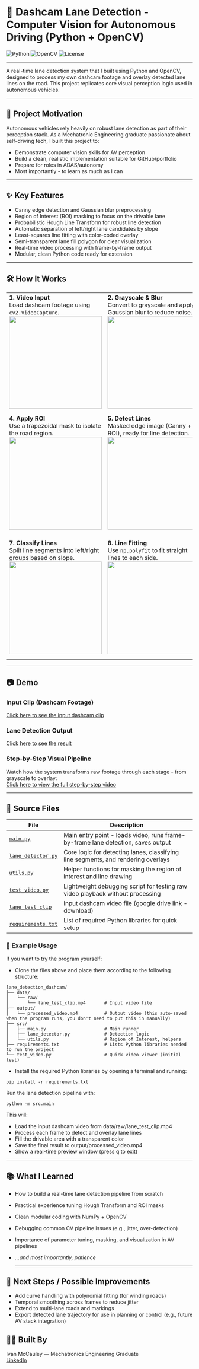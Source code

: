 # 🚗 Dashcam Lane Detection - Computer Vision for Autonomous Driving (Python + OpenCV)

![Python](https://img.shields.io/badge/Python-3.8+-blue.svg)
![OpenCV](https://img.shields.io/badge/OpenCV-4.x-green.svg)
![License](https://img.shields.io/badge/license-MIT-blue.svg)

---


A real-time lane detection system that I built using Python and OpenCV, designed to process my  own dashcam footage and overlay detected lane lines on the road. This project replicates core visual perception logic used in autonomous vehicles.

---

## 🎯 Project Motivation

Autonomous vehicles rely heavily on robust lane detection as part of their perception stack. As a Mechatronic Engineering graduate passionate about self-driving tech, I built this project to:

- Demonstrate computer vision skills for AV perception
- Build a clean, realistic implementation suitable for GitHub/portfolio
- Prepare for roles in ADAS/autonomy
- Most importantly - to learn as much as I can

---

## ✨ Key Features

- Canny edge detection and Gaussian blur preprocessing  
- Region of Interest (ROI) masking to focus on the drivable lane  
- Probabilistic Hough Line Transform for robust line detection  
- Automatic separation of left/right lane candidates by slope  
- Least-squares line fitting with color-coded overlay  
- Semi-transparent lane fill polygon for clear visualization  
- Real-time video processing with frame-by-frame output  
- Modular, clean Python code ready for extension



---


## 🛠️ How It Works

<table>
<tr>
  <td><strong>1. Video Input</strong><br>Load dashcam footage using <code>cv2.VideoCapture</code>.<br>
    <img src="https://github.com/user-attachments/assets/5a602e42-a657-408f-9447-d0eac736162d" width="250">
  </td>
  <td><strong>2. Grayscale & Blur</strong><br>Convert to grayscale and apply Gaussian blur to reduce noise.<br>
    <img src="https://github.com/user-attachments/assets/adf57d8c-e727-4fc7-bec8-89701a6842c3" width="250">
  </td>
  <td><strong>3. Edge Detection</strong><br>Use Canny edge detection to highlight lane boundaries.<br>
    <img src="https://github.com/user-attachments/assets/34c6b3f5-4297-4ba0-9fb4-d48c47707c07" width="250">
  </td>
</tr>
<tr>
  <td><strong>4. Apply ROI</strong><br>Use a trapezoidal mask to isolate the road region.<br>
    <img src="https://github.com/user-attachments/assets/9ae3aae0-2e85-4ec4-b60c-78d617ea8493" width="250">
  </td>
  <td><strong>5. Detect Lines</strong><br>Masked edge image (Canny + ROI), ready for line detection.<br>
    <img src="https://github.com/user-attachments/assets/f7c1aaa7-59e0-48a5-8ef6-9613ad166947" width="250">
  </td>
  <td><strong>6. Hough Transform</strong><br>Apply <code>cv2.HoughLinesP</code> to detect line segments from the masked edge image.<br>
    <img src="https://github.com/user-attachments/assets/f64eba2a-2826-4e57-ae46-abe91cdc21ab" width="250">
  </td>
</tr>
<tr>
  <td><strong>7. Classify Lines</strong><br>Split line segments into left/right groups based on slope.<br>
    <img src="https://github.com/user-attachments/assets/5a21f7d9-dcd1-4405-b7dc-403094d011a2" width="250">
  </td>
  <td><strong>8. Line Fitting</strong><br>Use <code>np.polyfit</code> to fit straight lines to each side.<br>
    <img src="https://github.com/user-attachments/assets/31e659f4-b0c2-4532-8082-83e4f260e2f6" width="250">
  </td>
  <td><strong>9. Draw Overlay</strong><br>Render final lane lines and fill lane area using <code>cv2.fillPoly</code> and alpha blending.<br>
    <img src="https://github.com/user-attachments/assets/34bfbc4f-458d-425a-83c6-e5571e8e825d" width="250">
  </td>
</tr>
</table>




---

## 📷 Demo

### Input Clip (Dashcam Footage)
[Click here to see the input dashcam clip](https://drive.google.com/file/d/1ibkRtDaTSSNpaCJ08TMMahfGAoRvLXVw/view?usp=sharing)


### Lane Detection Output
[Click here to see the result](https://drive.google.com/file/d/1GWE1YMmQjrz3NEOppxTaMh8bqTneD93G/view?usp=sharing)


### Step-by-Step Visual Pipeline
Watch how the system transforms raw footage through each stage - from grayscale to overlay:  
[Click here to view the full step-by-step video](https://drive.google.com/file/d/1S1F95hh70vih55pI6psfvrBFAfLVuquN/view?usp=sharing)

---

## 📂 Source Files

| File | Description |
|------|-------------|
| [`main.py`](main.py) | Main entry point - loads video, runs frame-by-frame lane detection, saves output |
| [`lane_detector.py`](lane_detector.py) | Core logic for detecting lanes, classifying line segments, and rendering overlays |
| [`utils.py`](utils.py) | Helper functions for masking the region of interest and line drawing |
| [`test_video.py`](test_video.py) | Lightweight debugging script for testing raw video playback without processing |
| [`lane_test_clip`](https://drive.google.com/file/d/1ibkRtDaTSSNpaCJ08TMMahfGAoRvLXVw/view?usp=sharing) | Input dashcam video file (google drive link - download) |
| [`requirements.txt`](requirements.txt) | List of required Python libraries for quick setup |



### 🚀 Example Usage
If you want to try the program yourself:
- Clone the files above and place them according to the following structure:
```
lane_detection_dashcam/
├── data/
│   └── raw/
│       └── lane_test_clip.mp4       # Input video file
├── output/
│   └── processed_video.mp4          # Output video (this auto-saved when the program runs, you don't need to put this in manually)
├── src/
│   ├── main.py                      # Main runner
│   ├── lane_detector.py             # Detection logic
│   └── utils.py                     # Region of Interest, helpers
├── requirements.txt                 # Lists Python libraries needed to run the project
└── test_video.py                    # Quick video viewer (initial test)
```
- Install the required Python libraries by opening a terminal and running:
```
pip install -r requirements.txt

```
Run the lane detection pipeline with:
```
python -m src.main
```
This will:
- Load the input dashcam video from data/raw/lane_test_clip.mp4
- Process each frame to detect and overlay lane lines
- Fill the drivable area with a transparent color
- Save the final result to output/processed_video.mp4
- Show a real-time preview window (press q to exit)


---

## 📚 What I Learned
- How to build a real-time lane detection pipeline from scratch
- Practical experience tuning Hough Transform and ROI masks
- Clean modular coding with NumPy + OpenCV
- Debugging common CV pipeline issues (e.g., jitter, over-detection)
- Importance of parameter tuning, masking, and visualization in AV pipelines
- *...and most importantly, patience*

  ---

## 🔭 Next Steps / Possible Improvements

- Add curve handling with polynomial fitting (for winding roads)
- Temporal smoothing across frames to reduce jitter
- Extend to multi-lane roads and markings
- Export detected lane trajectory for use in planning or control (e.g., future AV stack integration)

## 👨‍💻 Built By

Ivan McCauley — Mechatronics Engineering Graduate  
[LinkedIn](https://www.linkedin.com/in/ivan-mccauley-82b17a177)


